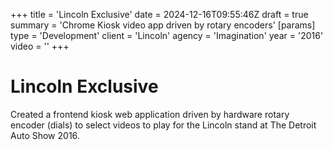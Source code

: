 +++
title = 'Lincoln Exclusive'
date = 2024-12-16T09:55:46Z
draft = true
summary = 'Chrome Kiosk video app driven by rotary encoders'
[params]
  type = 'Development'
  client = 'Lincoln'
  agency = 'Imagination'
  year = '2016'
  video = ''
+++

# Lincoln Exclusive

Created a frontend kiosk web application driven by hardware rotary encoder (dials) to select videos to play for the Lincoln stand at The Detroit Auto Show 2016.
